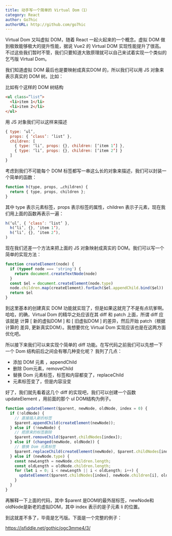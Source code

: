 ```yaml
---
title: 动手写一个简单的 Virtual Dom（1）
category: React
author: Go7hic
authorURL: http://github.com/go7hic
---
```


Virtual Dom 又叫虚拟 DOM，随着 React 一起火起来的一个概念。虚拟 DOM 做到极致能够极大的提升性能，据说 Vue2 的 Virtual DOM 实现性能提升了很高。不过这些我们暂时不管，我们只要知道大致原理就可以自己来试着实现一个类似的乞丐版 Virtual Dom。
<!--truncate-->
我们知道虚拟 DOM 最后也是要映射成真实DOM 的，所以我们可以用 JS 对象来表示真实的 DOM 树。比如：
 
比如有个这样的 DOM 树结构

```html
<ul class=”list”>
  <li>item 1</li>
  <li>item 2</li>
</ul>
```
用 JS 对象我们可以这样来描述

```js
{ type: ‘ul’, 
  props: { ‘class’: ‘list’ }, 
  children: [
    { type: ‘li’, props: {}, children: [‘item 1’] },
    { type: ‘li’, props: {}, children: [‘item 2’] }
  ] 
}
```

考虑到我们不可能每个 DOM 标签都写一串这么长的对象来描述，我们可以封装一个简单的函数：

```js
function h(type, props, …children) {
  return { type, props, children };
}
```
其中 type 表示元素标签，props 表示标签的属性，children 表示子元素，现在我们用上面的函数再表示一遍：

```js
h(‘ul’, { ‘class’: ‘list’ },
  h(‘li’, {}, ‘item 1’),
  h(‘li’, {}, ‘item 2’),
)
```
现在我们还差一个方法来把上面的 JS 对象映射成真实的 DOM。我们可以写一个简单的实现方法：

```js
function createElement(node) {
  if (typeof node === 'string') {
    return document.createTextNode(node)
  }
  const $el = document.createElement(node.type)
  node.children.map(createElement).forEach($el.appendChild.bind($el))
  return $el
}
```
到这里基本的创建真实 DOM 功能就实现了，但是如果这就完了不是有点坑爹啊。哈哈，的确，Virtual Dom 的精华之处应该在其 diff 和 patch 上面，所谓 diff 应该就是 计算 [ 新的虚拟DOM ] 和 [ 旧虚拟DOM ] 的差异，然后开始 patch（根据计算的 差异, 更新真实DOM）。我想要优化 Virtual Dom 实现应该也是在这两方面优化吧。

所以接下来我们可以来实现个简单的 diff 功能。在写代码之前我们可以先想一下一个 Dom 结构前后之间会有哪几种变化呢？
我列了几点：

-  添加 DOM 元素 ，appendChild
- 删除 Dom元素，removeChild
- 替换 Dom 元素标签，标签和内容都变了，replaceChild
- 元素标签变了，但是内容没变

好了，我们就先看着这几个 diff 的实现吧，我们可以创建一个函数 updateElement ，用前面的那个 ul DOM结构为例子。

```js
function updateElement($parent, newNode, oldNode, index = 0) {
  if (!oldNode) {
    // 直接插入新的标签
    $parent.appendChild(createElement(newNode));
  } else if (!newNode) {
    // 把原来的标签删除
    $parent.removeChild($parent.childNodes[index]);
  } else if (changed(newNode, oldNode)) {
    // 替换 Dom 元素标签
    $parent.replaceChild(createElement(newNode), $parent.childNodes[index]);
  } else if (newNode.type) {
    const newLength = newNode.children.length;
    const oldLength = oldNode.children.length;
    for (let i = 0; i < newLength || i < oldLength; i++) {
      updateElement($parent.childNodes[index], newNode.children[i], oldNode.children[i], i);
    }
  }
}

```

再解释一下上面的代码，其中 $parent 是DOM的最外层标签，newNode和oldNode是新老的虚拟DOM，其中 index 表示的是子元素 li 的位置。

到这就差不多了，毕竟是乞丐版。下面是一个完整的例子：

https://jsfiddle.net/gothic/ogc3mme4/3/